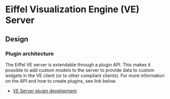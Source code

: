 # Eiffel Visualization Engine (VE) Server

## Design

### Plugin architecture

The Eiffel VE server is extendable through a plugin API. This makes it possible to add custom models to the server to provide data to custom widgets in the VE client (or to other compliant clients). For more information on the API and how to create plugins, see link below. 

* [VE Server plugin development](plugindev.html)